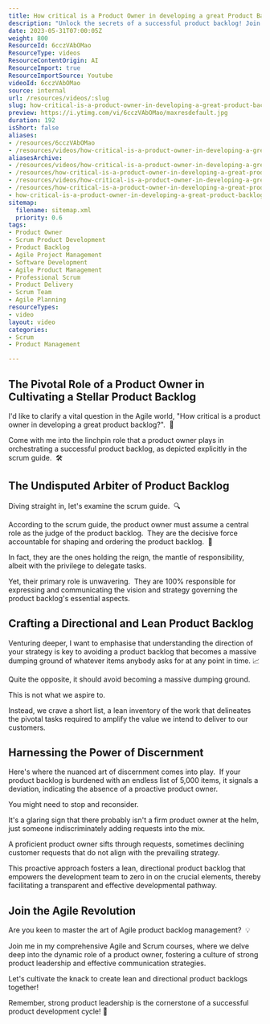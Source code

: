 ```yaml
---
title: How critical is a Product Owner in developing a great Product Backlog?
description: "Unlock the secrets of a successful product backlog! Join Martin as he highlights the crucial role of the Product Owner in Scrum. \U0001F680\U0001F3AF"
date: 2023-05-31T07:00:05Z
weight: 800
ResourceId: 6cczVAbOMao
ResourceType: videos
ResourceContentOrigin: AI
ResourceImport: true
ResourceImportSource: Youtube
videoId: 6cczVAbOMao
source: internal
url: /resources/videos/:slug
slug: how-critical-is-a-product-owner-in-developing-a-great-product-backlog
preview: https://i.ytimg.com/vi/6cczVAbOMao/maxresdefault.jpg
duration: 192
isShort: false
aliases:
- /resources/6cczVAbOMao
- /resources/videos/how-critical-is-a-product-owner-in-developing-a-great-product-backlog
aliasesArchive:
- /resources/videos/how-critical-is-a-product-owner-in-developing-a-great-product-backlog
- /resources/how-critical-is-a-product-owner-in-developing-a-great-product-backlog
- /resources/videos/how-critical-is-a-product-owner-in-developing-a-great-product-backlog-
- /resources/how-critical-is-a-product-owner-in-developing-a-great-product-backlog-
- how-critical-is-a-product-owner-in-developing-a-great-product-backlog
sitemap:
  filename: sitemap.xml
  priority: 0.6
tags:
- Product Owner
- Scrum Product Development
- Product Backlog
- Agile Project Management
- Software Development
- Agile Product Management
- Professional Scrum
- Product Delivery
- Scrum Team
- Agile Planning
resourceTypes:
- video
layout: video
categories:
- Scrum
- Product Management

---
```

## The Pivotal Role of a Product Owner in Cultivating a Stellar Product Backlog

I'd like to clarify a vital question in the Agile world, "How critical is a product owner in developing a great product backlog?".  💫

Come with me into the linchpin role that a product owner plays in orchestrating a successful product backlog, as depicted explicitly in the scrum guide.  🛠️

## The Undisputed Arbiter of Product Backlog

Diving straight in, let's examine the scrum guide.  🔍

According to the scrum guide, the product owner must assume a central role as the judge of the product backlog.  They are the decisive force accountable for shaping and ordering the product backlog.  🎯

In fact, they are the ones holding the reign, the mantle of responsibility, albeit with the privilege to delegate tasks.

Yet, their primary role is unwavering.  They are 100% responsible for expressing and communicating the vision and strategy governing the product backlog's essential aspects.

## Crafting a Directional and Lean Product Backlog

Venturing deeper, I want to emphasise that understanding the direction of your strategy is key to avoiding a product backlog that becomes a massive dumping ground of whatever items anybody asks for at any point in time. 📈

Quite the opposite, it should avoid becoming a massive dumping ground.

This is not what we aspire to.

Instead, we crave a short list, a lean inventory of the work that delineates the pivotal tasks required to amplify the value we intend to deliver to our customers. 

## Harnessing the Power of Discernment

Here's where the nuanced art of discernment comes into play.  If your product backlog is burdened with an endless list of 5,000 items, it signals a deviation, indicating the absence of a proactive product owner.

You might need to stop and reconsider.

It's a glaring sign that there probably isn't a firm product owner at the helm, just someone indiscriminately adding requests into the mix.

A proficient product owner sifts through requests, sometimes declining customer requests that do not align with the prevailing strategy.

This proactive approach fosters a lean, directional product backlog that empowers the development team to zero in on the crucial elements, thereby facilitating a transparent and effective developmental pathway.

## Join the Agile Revolution

Are you keen to master the art of Agile product backlog management?  💡

Join me in my comprehensive Agile and Scrum courses, where we delve deep into the dynamic role of a product owner, fostering a culture of strong product leadership and effective communication strategies.

Let's cultivate the knack to create lean and directional product backlogs together!

Remember, strong product leadership is the cornerstone of a successful product development cycle! 🚀
